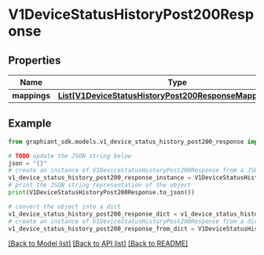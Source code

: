 # V1DeviceStatusHistoryPost200Response


## Properties

Name | Type | Description | Notes
------------ | ------------- | ------------- | -------------
**mappings** | [**List[V1DeviceStatusHistoryPost200ResponseMappingsInner]**](V1DeviceStatusHistoryPost200ResponseMappingsInner.md) |  | [optional] 

## Example

```python
from graphiant_sdk.models.v1_device_status_history_post200_response import V1DeviceStatusHistoryPost200Response

# TODO update the JSON string below
json = "{}"
# create an instance of V1DeviceStatusHistoryPost200Response from a JSON string
v1_device_status_history_post200_response_instance = V1DeviceStatusHistoryPost200Response.from_json(json)
# print the JSON string representation of the object
print(V1DeviceStatusHistoryPost200Response.to_json())

# convert the object into a dict
v1_device_status_history_post200_response_dict = v1_device_status_history_post200_response_instance.to_dict()
# create an instance of V1DeviceStatusHistoryPost200Response from a dict
v1_device_status_history_post200_response_from_dict = V1DeviceStatusHistoryPost200Response.from_dict(v1_device_status_history_post200_response_dict)
```
[[Back to Model list]](../README.md#documentation-for-models) [[Back to API list]](../README.md#documentation-for-api-endpoints) [[Back to README]](../README.md)


